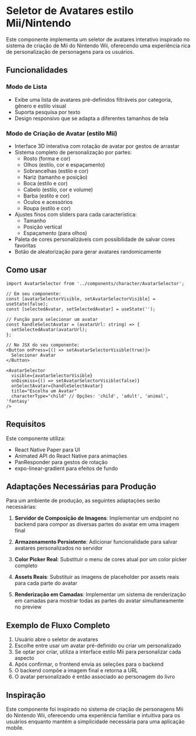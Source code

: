 # Seletor de Avatares estilo Mii/Nintendo

Este componente implementa um seletor de avatares interativo inspirado no sistema de criação de Mii do Nintendo Wii, oferecendo uma experiência rica de personalização de personagens para os usuários.

## Funcionalidades

### Modo de Lista
- Exibe uma lista de avatares pré-definidos filtráveis por categoria, gênero e estilo visual
- Suporta pesquisa por texto
- Design responsivo que se adapta a diferentes tamanhos de tela

### Modo de Criação de Avatar (estilo Mii)
- Interface 3D interativa com rotação de avatar por gestos de arrastar
- Sistema completo de personalização por partes:
  - Rosto (forma e cor)
  - Olhos (estilo, cor e espaçamento)
  - Sobrancelhas (estilo e cor)
  - Nariz (tamanho e posição)
  - Boca (estilo e cor)
  - Cabelo (estilo, cor e volume)
  - Barba (estilo e cor)
  - Óculos e acessórios
  - Roupa (estilo e cor)
- Ajustes finos com sliders para cada característica:
  - Tamanho
  - Posição vertical
  - Espaçamento (para olhos)
- Paleta de cores personalizáveis com possibilidade de salvar cores favoritas
- Botão de aleatorização para gerar avatares randomicamente

## Como usar

```tsx
import AvatarSelector from '../components/character/AvatarSelector';

// Em seu componente:
const [avatarSelectorVisible, setAvatarSelectorVisible] = useState(false);
const [selectedAvatar, setSelectedAvatar] = useState('');

// Função para selecionar um avatar
const handleSelectAvatar = (avatarUrl: string) => {
  setSelectedAvatar(avatarUrl);
};

// No JSX do seu componente:
<Button onPress={() => setAvatarSelectorVisible(true)}>
  Selecionar Avatar
</Button>

<AvatarSelector
  visible={avatarSelectorVisible}
  onDismiss={() => setAvatarSelectorVisible(false)}
  onSelectAvatar={handleSelectAvatar}
  title="Escolha um Avatar"
  characterType="child" // Opções: 'child', 'adult', 'animal', 'fantasy'
/>
```

## Requisitos

Este componente utiliza:
- React Native Paper para UI
- Animated API do React Native para animações
- PanResponder para gestos de rotação
- expo-linear-gradient para efeitos de fundo

## Adaptações Necessárias para Produção

Para um ambiente de produção, as seguintes adaptações serão necessárias:

1. **Servidor de Composição de Imagens**: Implementar um endpoint no backend para compor as diversas partes do avatar em uma imagem final

2. **Armazenamento Persistente**: Adicionar funcionalidade para salvar avatares personalizados no servidor

3. **Color Picker Real**: Substituir o menu de cores atual por um color picker completo

4. **Assets Reais**: Substituir as imagens de placeholder por assets reais para cada parte do avatar

5. **Renderização em Camadas**: Implementar um sistema de renderização em camadas para mostrar todas as partes do avatar simultaneamente no preview

## Exemplo de Fluxo Completo

1. Usuário abre o seletor de avatares
2. Escolhe entre usar um avatar pré-definido ou criar um personalizado
3. Se optar por criar, utiliza a interface estilo Mii para personalizar cada aspecto
4. Após confirmar, o frontend envia as seleções para o backend
5. O backend compõe a imagem final e retorna a URL
6. O avatar personalizado é então associado ao personagem do livro

## Inspiração

Este componente foi inspirado no sistema de criação de personagens Mii do Nintendo Wii, oferecendo uma experiência familiar e intuitiva para os usuários enquanto mantém a simplicidade necessária para uma aplicação mobile.